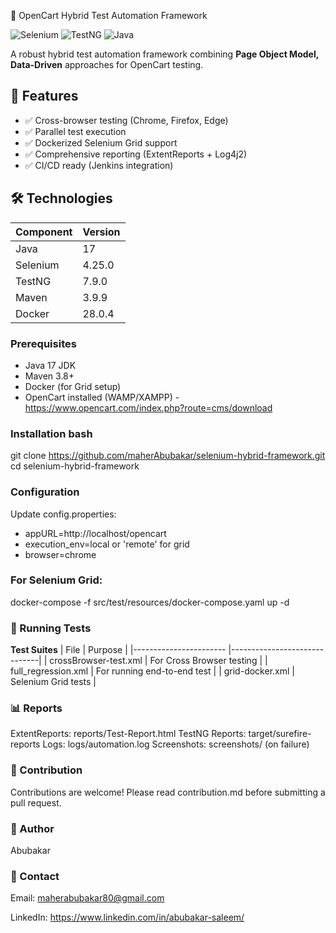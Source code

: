 🚀 OpenCart Hybrid Test Automation Framework

![Selenium](https://img.shields.io/badge/Selenium-4.25.0-43B02A?logo=selenium)
![TestNG](https://img.shields.io/badge/TestNG-7.9.0-DD0031)
![Java](https://img.shields.io/badge/Java-17-007396?logo=java)

A robust hybrid test automation framework combining **Page Object Model, Data-Driven** approaches 
for OpenCart testing.

## 📌 Features
- ✅ Cross-browser testing (Chrome, Firefox, Edge)
- ✅ Parallel test execution
- ✅ Dockerized Selenium Grid support
- ✅ Comprehensive reporting (ExtentReports + Log4j2)
- ✅ CI/CD ready (Jenkins integration)

## 🛠 Technologies
| Component | Version |
|-----------|---------|
| Java      | 17      |
| Selenium  | 4.25.0  |
| TestNG    | 7.9.0   |
| Maven     | 3.9.9   |
| Docker    | 28.0.4  |


### Prerequisites
- Java 17 JDK
- Maven 3.8+
- Docker (for Grid setup)
- OpenCart installed (WAMP/XAMPP) - https://www.opencart.com/index.php?route=cms/download

### Installation bash
git clone https://github.com/maherAbubakar/selenium-hybrid-framework.git
cd selenium-hybrid-framework

### Configuration
Update config.properties:
* appURL=http://localhost/opencart
* execution_env=local or 'remote' for grid
* browser=chrome

### For Selenium Grid:
docker-compose -f src/test/resources/docker-compose.yaml up -d

### 🧪 Running Tests
**Test Suites**
| File                   | Purpose                      |
|----------------------- |------------------------------|
| crossBrowser-test.xml  | For Cross Browser testing    |
| full_regression.xml    | For running end-to-end test  |
| grid-docker.xml        | Selenium Grid tests          |

### 📊 Reports
ExtentReports: reports/Test-Report.html
TestNG Reports: target/surefire-reports
Logs: logs/automation.log
Screenshots: screenshots/ (on failure)

### 🤝 Contribution
Contributions are welcome! Please read contribution.md before submitting a pull request.

### 📧 Author
Abubakar

### 📧 Contact
Email: maherabubakar80@gmail.com

LinkedIn: https://www.linkedin.com/in/abubakar-saleem/
